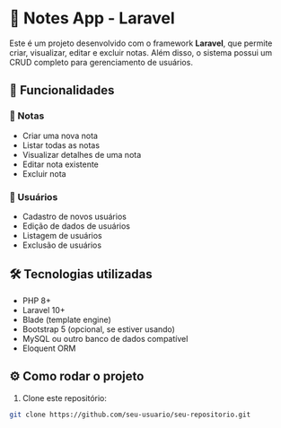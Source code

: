 # 📝 Notes App - Laravel

Este é um projeto desenvolvido com o framework **Laravel**, que permite criar, visualizar, editar e excluir notas. Além disso, o sistema possui um CRUD completo para gerenciamento de usuários.

## 🚀 Funcionalidades

### 📄 Notas
- Criar uma nova nota
- Listar todas as notas
- Visualizar detalhes de uma nota
- Editar nota existente
- Excluir nota

### 👥 Usuários
- Cadastro de novos usuários
- Edição de dados de usuários
- Listagem de usuários
- Exclusão de usuários

## 🛠️ Tecnologias utilizadas

- PHP 8+
- Laravel 10+
- Blade (template engine)
- Bootstrap 5 (opcional, se estiver usando)
- MySQL ou outro banco de dados compatível
- Eloquent ORM

## ⚙️ Como rodar o projeto

1. Clone este repositório:
```bash
git clone https://github.com/seu-usuario/seu-repositorio.git
